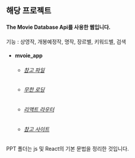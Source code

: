 해당 프로젝트
--------
#### The Movie Database Api를 사용한 웹입니다.
기능 :
상영작, 개봉예정작, 명작, 장르별, 키워드별, 검색

+ #### mvoie_app
    * ###### [참고 파일](https://github.com/seonn35/movies)
    * ###### [무한 로딩](https://velog.io/@killi8n/Dnote-6-1.-React-무한-스크롤링-기능-구현.-79jmep7xes)
    * ###### [리액트 라우터](https://velopert.com/3275)
    * ###### [참고 사이트](https://velog.io/@velopert/Redux-3-리덕스를-리액트와-함께-사용하기-nvjltahf5e)

PPT 폴더는 js 및 React의 기본 문법을 정리한 것입니다.
